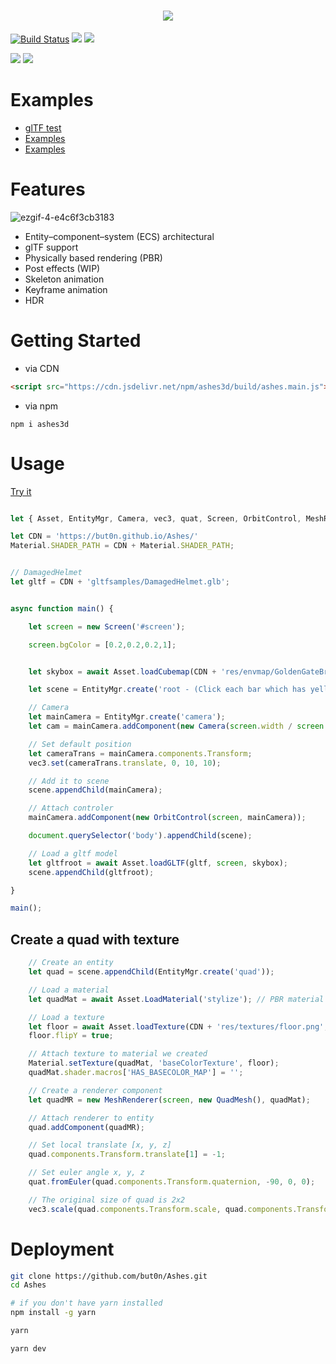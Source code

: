 <h1 align="center">
    <img src="https://user-images.githubusercontent.com/7625588/53308816-3041ec80-38df-11e9-9c3a-fb515eb4d404.png">
</h1>

[![Build Status](https://travis-ci.org/but0n/Ashes.svg?branch=master)](https://travis-ci.org/but0n/Ashes)
[![](https://badgen.net/bundlephobia/minzip/ashes3d)](https://bundlephobia.com/result?p=ashes3d)
[![](https://data.jsdelivr.com/v1/package/npm/ashes3d/badge)](https://www.jsdelivr.com/package/npm/ashes3d)

![](https://user-images.githubusercontent.com/7625588/74100066-cd447680-4b7e-11ea-844f-d5ec334b7e1b.png)
![](https://user-images.githubusercontent.com/7625588/67295473-c0d9d680-f519-11e9-96b8-72422af0a547.png)

# Examples
 - [glTF test](https://cx20.github.io/gltf-test/?engines=Ashes)
 - [Examples](https://cx20.github.io/jsdo.it-archives/tag/ashes/)
 - [Examples](https://jsfiddle.net/user/cx20/fiddles/)


# Features
![ezgif-4-e4c6f3cb3183](https://user-images.githubusercontent.com/7625588/58366099-db266e80-7eff-11e9-9d24-396a98895d7c.gif)

 - Entity–component–system (ECS) architectural
 - glTF support
 - Physically based rendering (PBR)
 - Post effects (WIP)
 - Skeleton animation
 - Keyframe animation
 - HDR

# Getting Started

- via CDN
```html
<script src="https://cdn.jsdelivr.net/npm/ashes3d/build/ashes.main.js"></script>
```
- via npm
```
npm i ashes3d
```

# Usage

[Try it](https://codepen.io/but0n/pen/daERdd)

```js

let { Asset, EntityMgr, Camera, vec3, quat, Screen, OrbitControl, MeshRenderer, Filter, Shader, Material, QuadMesh } = Ashes;

let CDN = 'https://but0n.github.io/Ashes/'
Material.SHADER_PATH = CDN + Material.SHADER_PATH;


// DamagedHelmet
let gltf = CDN + 'gltfsamples/DamagedHelmet.glb';


async function main() {

    let screen = new Screen('#screen');

    screen.bgColor = [0.2,0.2,0.2,1];


    let skybox = await Asset.loadCubemap(CDN + 'res/envmap/GoldenGateBridge2/');

    let scene = EntityMgr.create('root - (Click each bar which has yellow border to toggle visible)');

    // Camera
    let mainCamera = EntityMgr.create('camera');
    let cam = mainCamera.addComponent(new Camera(screen.width / screen.height));

    // Set default position
    let cameraTrans = mainCamera.components.Transform;
    vec3.set(cameraTrans.translate, 0, 10, 10);

    // Add it to scene
    scene.appendChild(mainCamera);

    // Attach controler
    mainCamera.addComponent(new OrbitControl(screen, mainCamera));

    document.querySelector('body').appendChild(scene);

    // Load a gltf model
    let gltfroot = await Asset.loadGLTF(gltf, screen, skybox);
    scene.appendChild(gltfroot);

}

main();

```

## Create a quad with texture

```js
    // Create an entity
    let quad = scene.appendChild(EntityMgr.create('quad'));

    // Load a material
    let quadMat = await Asset.LoadMaterial('stylize'); // PBR material

    // Load a texture
    let floor = await Asset.loadTexture(CDN + 'res/textures/floor.png', { minFilter: screen.gl.NEAREST_MIPMAP_NEAREST });
    floor.flipY = true;

    // Attach texture to material we created
    Material.setTexture(quadMat, 'baseColorTexture', floor);
    quadMat.shader.macros['HAS_BASECOLOR_MAP'] = '';

    // Create a renderer component
    let quadMR = new MeshRenderer(screen, new QuadMesh(), quadMat);

    // Attach renderer to entity
    quad.addComponent(quadMR);

    // Set local translate [x, y, z]
    quad.components.Transform.translate[1] = -1;

    // Set euler angle x, y, z
    quat.fromEuler(quad.components.Transform.quaternion, -90, 0, 0);

    // The original size of quad is 2x2
    vec3.scale(quad.components.Transform.scale, quad.components.Transform.scale, 9);

```

# Deployment

```sh
git clone https://github.com/but0n/Ashes.git
cd Ashes

# if you don't have yarn installed
npm install -g yarn

yarn

yarn dev
```

